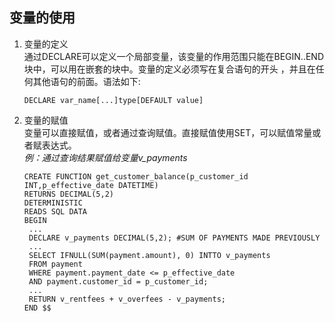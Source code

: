## 变量的使用
1. 变量的定义    
   通过DECLARE可以定义一个局部变量，该变量的作用范围只能在BEGIN..END块中，可以用在嵌套的块中。变量的定义必须写在复合语句的开头
   ，并且在任何其他语句的前面。语法如下:  
   ```
   DECLARE var_name[...]type[DEFAULT value]
2. 变量的赋值  
   变量可以直接赋值，或者通过查询赋值。直接赋值使用SET，可以赋值常量或者赋表达式。  
   *例：通过查询结果赋值给变量v_payments*  
   ```
   CREATE FUNCTION get_customer_balance(p_customer_id INT,p_effective_date DATETIME)
   RETURNS DECIMAL(5,2)
   DETERMINISTIC
   READS SQL DATA
   BEGIN
    ...
    DECLARE v_payments DECIMAL(5,2); #SUM OF PAYMENTS MADE PREVIOUSLY
    ...
    SELECT IFNULL(SUM(payment.amount), 0) INTTO v_payments
    FROM payment
    WHERE payment.payment_date <= p_effective_date
    AND payment.customer_id = p_customer_id;
    ...
    RETURN v_rentfees + v_overfees - v_payments;
   END $$
   ```
